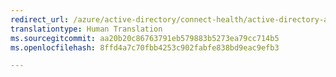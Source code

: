 ```yaml
---
redirect_url: /azure/active-directory/connect-health/active-directory-aadconnect-health-sync
translationtype: Human Translation
ms.sourcegitcommit: aa20b20c86763791eb579883b5273ea79cc714b5
ms.openlocfilehash: 8ffd4a7c70fbb4253c902fabfe838bd9eac9efb3

---
```




<!--HONumber=Dec16_HO3-->


